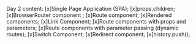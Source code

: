 Day 2 content:
[x]Single Page Application (SPA);
[x]props.children;
[x]BrowserRouter component ;
[x]Route component;
[x]Rendered components;
[x]Link Component;
[x]Route components with props and parameters;
[x]Route components with parameter passing (dynamic routes);
[x]Switch Component;
[x]Redirect component;
[x]history.push();
